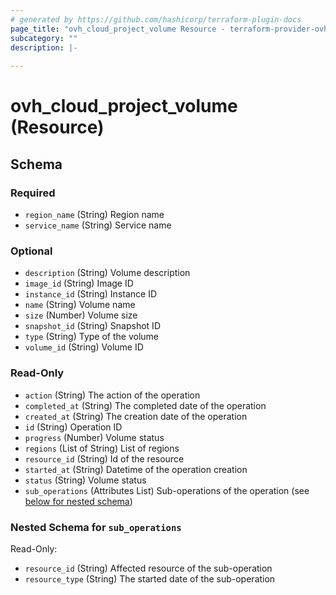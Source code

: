 ```yaml
---
# generated by https://github.com/hashicorp/terraform-plugin-docs
page_title: "ovh_cloud_project_volume Resource - terraform-provider-ovh"
subcategory: ""
description: |-
  
---
```


# ovh_cloud_project_volume (Resource)





<!-- schema generated by tfplugindocs -->
## Schema

### Required

- `region_name` (String) Region name
- `service_name` (String) Service name

### Optional

- `description` (String) Volume description
- `image_id` (String) Image ID
- `instance_id` (String) Instance ID
- `name` (String) Volume name
- `size` (Number) Volume size
- `snapshot_id` (String) Snapshot ID
- `type` (String) Type of the volume
- `volume_id` (String) Volume ID

### Read-Only

- `action` (String) The action of the operation
- `completed_at` (String) The completed date of the operation
- `created_at` (String) The creation date of the operation
- `id` (String) Operation ID
- `progress` (Number) Volume status
- `regions` (List of String) List of regions
- `resource_id` (String) Id of the resource
- `started_at` (String) Datetime of the operation creation
- `status` (String) Volume status
- `sub_operations` (Attributes List) Sub-operations of the operation (see [below for nested schema](#nestedatt--sub_operations))

<a id="nestedatt--sub_operations"></a>
### Nested Schema for `sub_operations`

Read-Only:

- `resource_id` (String) Affected resource of the sub-operation
- `resource_type` (String) The started date of the sub-operation

